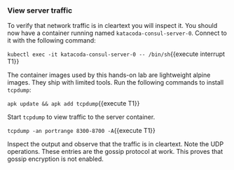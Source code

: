 ### View server traffic

To verify that network traffic is in cleartext you will inspect it.
You should now have a container running named `katacoda-consul-server-0`. Connect
to it with the following command:

`kubectl exec -it katacoda-consul-server-0 -- /bin/sh`{{execute interrupt T1}}

The container images used by this hands-on lab are lightweight alpine images. They ship with
limited tools. Run the following commands to install `tcpdump`:

`apk update && apk add tcpdump`{{execute T1}}

Start `tcpdump` to view traffic to the server container.

`tcpdump -an portrange 8300-8700 -A`{{execute T1}}

Inspect the output and observe that the traffic is in cleartext.
Note the UDP operations. These entries are the gossip protocol at work.
This proves that gossip encryption is not enabled.
